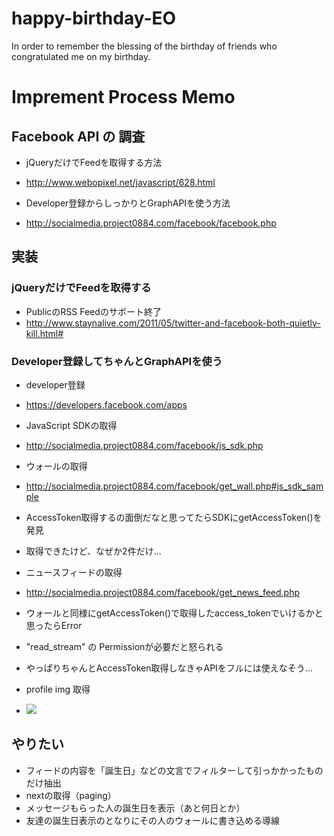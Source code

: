 happy-birthday-EO
=================

In order to remember the blessing of the birthday of friends who congratulated me on my birthday.

# Imprement Process Memo

## Facebook API の 調査

- jQueryだけでFeedを取得する方法
 - http://www.webopixel.net/javascript/628.html

- Developer登録からしっかりとGraphAPIを使う方法
 - http://socialmedia.project0884.com/facebook/facebook.php

## 実装

### jQueryだけでFeedを取得する

- PublicのRSS Feedのサポート終了
 - http://www.staynalive.com/2011/05/twitter-and-facebook-both-quietly-kill.html#

### Developer登録してちゃんとGraphAPIを使う

- developer登録
 - https://developers.facebook.com/apps

- JavaScript SDKの取得
 - http://socialmedia.project0884.com/facebook/js_sdk.php

- ウォールの取得
 - http://socialmedia.project0884.com/facebook/get_wall.php#js_sdk_sample
 - AccessToken取得するの面倒だなと思ってたらSDKにgetAccessToken()を発見
 - 取得できたけど、なぜか2件だけ...

- ニュースフィードの取得
 - http://socialmedia.project0884.com/facebook/get_news_feed.php
 - ウォールと同様にgetAccessToken()で取得したaccess_tokenでいけるかと思ったらError
 - "read_stream" の Permissionが必要だと怒られる
 - やっぱりちゃんとAccessToken取得しなきゃAPIをフルには使えなそう...

- profile img 取得
 - <img src="https://graph.facebook.com/{id}/picture?type=square">

## やりたい

- フィードの内容を「誕生日」などの文言でフィルターして引っかかったものだけ抽出
- nextの取得（paging）
- メッセージもらった人の誕生日を表示（あと何日とか）
- 友達の誕生日表示のとなりにその人のウォールに書き込める導線
